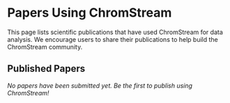 # Papers Using ChromStream

This page lists scientific publications that have used ChromStream for data analysis. We encourage users to share their publications to help build the ChromStream community.

## Published Papers

*No papers have been submitted yet. Be the first to publish using ChromStream!*
